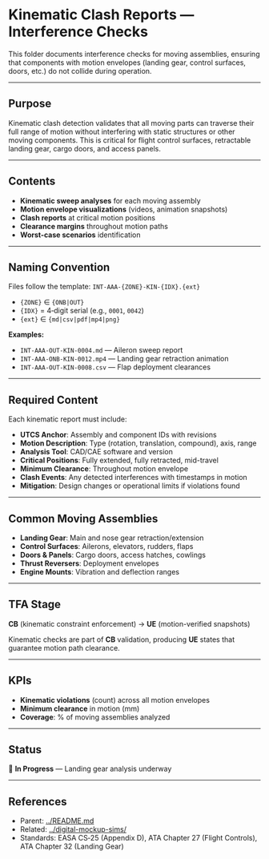 # Kinematic Clash Reports — Interference Checks

This folder documents interference checks for moving assemblies, ensuring that components with motion envelopes (landing gear, control surfaces, doors, etc.) do not collide during operation.

---

## Purpose

Kinematic clash detection validates that all moving parts can traverse their full range of motion without interfering with static structures or other moving components. This is critical for flight control surfaces, retractable landing gear, cargo doors, and access panels.

---

## Contents

* **Kinematic sweep analyses** for each moving assembly
* **Motion envelope visualizations** (videos, animation snapshots)
* **Clash reports** at critical motion positions
* **Clearance margins** throughout motion paths
* **Worst-case scenarios** identification

---

## Naming Convention

Files follow the template: `INT-AAA-{ZONE}-KIN-{IDX}.{ext}`

* `{ZONE}` ∈ `{ONB|OUT}`
* `{IDX}` = 4‑digit serial (e.g., `0001`, `0042`)
* `{ext}` ∈ `{md|csv|pdf|mp4|png}`

**Examples:**
* `INT-AAA-OUT-KIN-0004.md` — Aileron sweep report
* `INT-AAA-ONB-KIN-0012.mp4` — Landing gear retraction animation
* `INT-AAA-OUT-KIN-0008.csv` — Flap deployment clearances

---

## Required Content

Each kinematic report must include:

* **UTCS Anchor**: Assembly and component IDs with revisions
* **Motion Description**: Type (rotation, translation, compound), axis, range
* **Analysis Tool**: CAD/CAE software and version
* **Critical Positions**: Fully extended, fully retracted, mid-travel
* **Minimum Clearance**: Throughout motion envelope
* **Clash Events**: Any detected interferences with timestamps in motion
* **Mitigation**: Design changes or operational limits if violations found

---

## Common Moving Assemblies

* **Landing Gear**: Main and nose gear retraction/extension
* **Control Surfaces**: Ailerons, elevators, rudders, flaps
* **Doors & Panels**: Cargo doors, access hatches, cowlings
* **Thrust Reversers**: Deployment envelopes
* **Engine Mounts**: Vibration and deflection ranges

---

## TFA Stage

**CB** (kinematic constraint enforcement) → **UE** (motion-verified snapshots)

Kinematic checks are part of **CB** validation, producing **UE** states that guarantee motion path clearance.

---

## KPIs

* **Kinematic violations** (count) across all motion envelopes
* **Minimum clearance** in motion (mm)
* **Coverage**: % of moving assemblies analyzed

---

## Status

🔄 **In Progress** — Landing gear analysis underway

---

## References

* Parent: [../README.md](../README.md)
* Related: [../digital-mockup-sims/](../digital-mockup-sims/)
* Standards: EASA CS‑25 (Appendix D), ATA Chapter 27 (Flight Controls), ATA Chapter 32 (Landing Gear)
